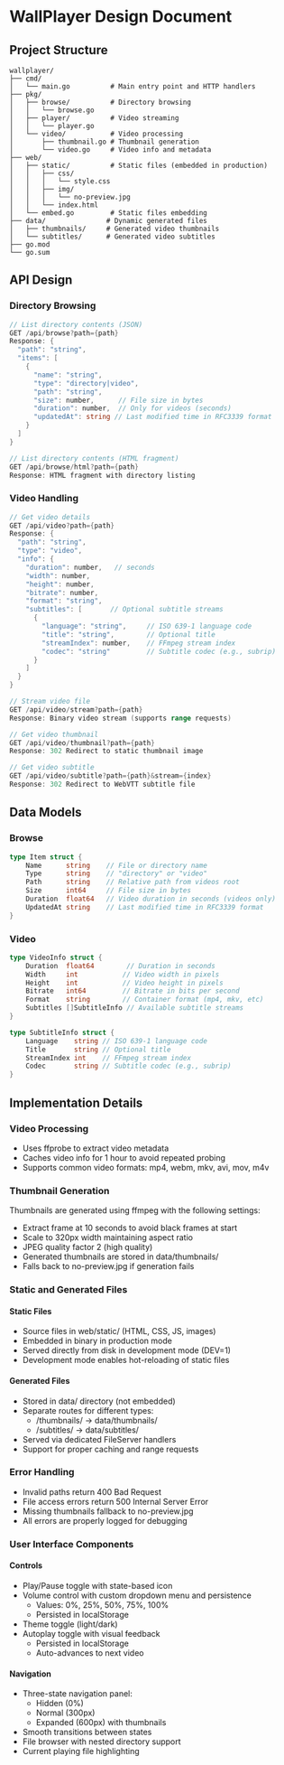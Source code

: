 # WallPlayer Design Document

## Project Structure

```
wallplayer/
├── cmd/
│   └── main.go          # Main entry point and HTTP handlers
├── pkg/
│   ├── browse/          # Directory browsing
│   │   └── browse.go
│   ├── player/          # Video streaming
│   │   └── player.go
│   └── video/           # Video processing
│       ├── thumbnail.go # Thumbnail generation
│       └── video.go     # Video info and metadata
├── web/
│   ├── static/          # Static files (embedded in production)
│   │   ├── css/
│   │   │   └── style.css
│   │   ├── img/
│   │   │   └── no-preview.jpg
│   │   └── index.html
│   └── embed.go         # Static files embedding
├── data/               # Dynamic generated files
│   ├── thumbnails/     # Generated video thumbnails
│   └── subtitles/      # Generated video subtitles
├── go.mod
└── go.sum
```

## API Design

### Directory Browsing

```go
// List directory contents (JSON)
GET /api/browse?path={path}
Response: {
  "path": "string",
  "items": [
    {
      "name": "string",
      "type": "directory|video",
      "path": "string",
      "size": number,      // File size in bytes
      "duration": number,  // Only for videos (seconds)
      "updatedAt": string // Last modified time in RFC3339 format
    }
  ]
}

// List directory contents (HTML fragment)
GET /api/browse/html?path={path}
Response: HTML fragment with directory listing
```

### Video Handling

```go
// Get video details
GET /api/video?path={path}
Response: {
  "path": "string",
  "type": "video",
  "info": {
    "duration": number,   // seconds
    "width": number,
    "height": number,
    "bitrate": number,
    "format": "string",
    "subtitles": [       // Optional subtitle streams
      {
        "language": "string",     // ISO 639-1 language code
        "title": "string",        // Optional title
        "streamIndex": number,    // FFmpeg stream index
        "codec": "string"         // Subtitle codec (e.g., subrip)
      }
    ]
  }
}

// Stream video file
GET /api/video/stream?path={path}
Response: Binary video stream (supports range requests)

// Get video thumbnail
GET /api/video/thumbnail?path={path}
Response: 302 Redirect to static thumbnail image

// Get video subtitle
GET /api/video/subtitle?path={path}&stream={index}
Response: 302 Redirect to WebVTT subtitle file
```

## Data Models

### Browse

```go
type Item struct {
    Name      string    // File or directory name
    Type      string    // "directory" or "video"
    Path      string    // Relative path from videos root
    Size      int64     // File size in bytes
    Duration  float64   // Video duration in seconds (videos only)
    UpdatedAt string    // Last modified time in RFC3339 format
}
```

### Video

```go
type VideoInfo struct {
    Duration  float64        // Duration in seconds
    Width     int           // Video width in pixels
    Height    int           // Video height in pixels
    Bitrate   int64         // Bitrate in bits per second
    Format    string        // Container format (mp4, mkv, etc)
    Subtitles []SubtitleInfo // Available subtitle streams
}

type SubtitleInfo struct {
    Language    string // ISO 639-1 language code
    Title       string // Optional title
    StreamIndex int    // FFmpeg stream index
    Codec       string // Subtitle codec (e.g., subrip)
}
```

## Implementation Details

### Video Processing

- Uses ffprobe to extract video metadata
- Caches video info for 1 hour to avoid repeated probing
- Supports common video formats: mp4, webm, mkv, avi, mov, m4v

### Thumbnail Generation

Thumbnails are generated using ffmpeg with the following settings:
- Extract frame at 10 seconds to avoid black frames at start
- Scale to 320px width maintaining aspect ratio
- JPEG quality factor 2 (high quality)
- Generated thumbnails are stored in data/thumbnails/
- Falls back to no-preview.jpg if generation fails

### Static and Generated Files

#### Static Files
- Source files in web/static/ (HTML, CSS, JS, images)
- Embedded in binary in production mode
- Served directly from disk in development mode (DEV=1)
- Development mode enables hot-reloading of static files

#### Generated Files
- Stored in data/ directory (not embedded)
- Separate routes for different types:
  - /thumbnails/ → data/thumbnails/
  - /subtitles/ → data/subtitles/
- Served via dedicated FileServer handlers
- Support for proper caching and range requests

### Error Handling

- Invalid paths return 400 Bad Request
- File access errors return 500 Internal Server Error
- Missing thumbnails fallback to no-preview.jpg
- All errors are properly logged for debugging

### User Interface Components

#### Controls
- Play/Pause toggle with state-based icon
- Volume control with custom dropdown menu and persistence
  - Values: 0%, 25%, 50%, 75%, 100%
  - Persisted in localStorage
- Theme toggle (light/dark)
- Autoplay toggle with visual feedback
  - Persisted in localStorage
  - Auto-advances to next video

#### Navigation
- Three-state navigation panel:
  - Hidden (0%)
  - Normal (300px)
  - Expanded (600px) with thumbnails
- Smooth transitions between states
- File browser with nested directory support
- Current playing file highlighting

